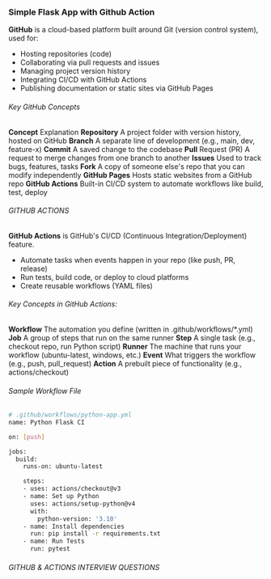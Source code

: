 ### Simple Flask App with Github Action 

**GitHub** is a cloud-based platform built around Git (version control system), used for:

- Hosting repositories (code)
- Collaborating via pull requests and issues
- Managing project version history
- Integrating CI/CD with GitHub Actions
- Publishing documentation or static sites via GitHub Pages

###### Key GitHub Concepts

**Concept**	Explanation
**Repository**	A project folder with version history, hosted on GitHub
**Branch**	A separate line of development (e.g., main, dev, feature-x)
**Commit**	A saved change to the codebase
**Pull** Request (PR)	A request to merge changes from one branch to another
**Issues**	Used to track bugs, features, tasks
**Fork**	A copy of someone else's repo that you can modify independently
**GitHub Pages**	Hosts static websites from a GitHub repo
**GitHub Actions**	Built-in CI/CD system to automate workflows like build, test, deploy

###### GITHUB ACTIONS

**GitHub Actions** is GitHub's CI/CD (Continuous Integration/Deployment) feature.

- Automate tasks when events happen in your repo (like push, PR, release)
- Run tests, build code, or deploy to cloud platforms
- Create reusable workflows (YAML files)

###### Key Concepts in GitHub Actions:

**Workflow**	The automation you define (written in .github/workflows/*.yml)
**Job**	A group of steps that run on the same runner
**Step**	A single task (e.g., checkout repo, run Python script)
**Runner**	The machine that runs your workflow (ubuntu-latest, windows, etc.)
**Event**	What triggers the workflow (e.g., push, pull_request)
**Action**	A prebuilt piece of functionality (e.g., actions/checkout)

###### Sample Workflow File

```bash
# .github/workflows/python-app.yml
name: Python Flask CI

on: [push]

jobs:
  build:
    runs-on: ubuntu-latest

    steps:
    - uses: actions/checkout@v3
    - name: Set up Python
      uses: actions/setup-python@v4
      with:
        python-version: '3.10'
    - name: Install dependencies
      run: pip install -r requirements.txt
    - name: Run Tests
      run: pytest
```

###### GITHUB & ACTIONS INTERVIEW QUESTIONS


